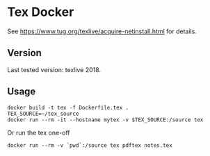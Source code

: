 # Tex Docker

See https://www.tug.org/texlive/acquire-netinstall.html for details.

## Version

Last tested version: texlive 2018.

## Usage

    docker build -t tex -f Dockerfile.tex .
    TEX_SOURCE=~/tex_source
    docker run --rm -it --hostname mytex -v $TEX_SOURCE:/source tex

Or run the tex one-off

    docker run --rm -v `pwd`:/source tex pdftex notes.tex
